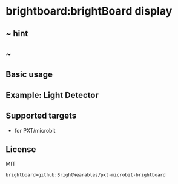 # brightboard:brightBoard display


## ~ hint


## ~

## Basic usage


## Example: Light Detector


## Supported targets

* for PXT/microbit

## License

MIT

```package
brightboard=github:BrightWearables/pxt-microbit-brightboard
```